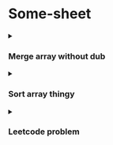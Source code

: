 # Some-sheet

<details>
<summary>

  ### Merge array without dub

</summary><br/>

// Not object array
```javascript
var a = [1, 2, 3], b = [101, 2, 1, 10] 
var c = a.concat(b.filter((item) => a.indexOf(item) < 0))

console.log(c) // c is [1, 2, 3, 101, 10] 
```
// With object array 
```javascript
const something = [{id: 1, "name": "somehting"}, {id: 2, "name": "gido"}]
const something2 = [{id: 3, "name": "somehting"}, {id: 4, "name": "gido"}, {id: 2, "name": "gido"}, , {id: 1, "name": "gido"}]

const something3= something.concat(something2.filter(item => !something.some(element => element.id === item.id)))

console.log(something3)
```
</details>

<details>
<summary>

  ### Sort array thingy

</summary>
// Asc

```javascript
var numArray = [140000, 104, 99];
numArray.sort(function(a, b) {
  return a - b;
});

console.log(numArray);
//result will be [99, 104, 140000]
```

// Desc

```javascript
var numArray = [104, 140000, 99];
numArray.sort(function(a, b) {
  return b - a;
});

console.log(numArray);
//result will be [140000, 104, 99]
```

</details>

<details>
<summary>
 
  ### Leetcode problem
  
</summary>

<details>
<summary>

  #### 1. Two sum leet code

</summary>
  
```
Example 1:

Input: nums = [2,7,11,15], target = 9
Output: [0,1]
Explanation: Because nums[0] + nums[1] == 9, we return [0, 1].
```

```javascript
/**
 * @param {number[]} nums
 * @param {number} target
 * @return {number[]}
 */
var twoSum = function(nums, target) {
  let map = new Map()
  for(let i=0;i<nums.length;i++){
      let complement = target - nums[i];
      if(map.has(complement))
        return [map.get(complement),i]
    map.set(nums[i],i)
  } 
  
};
```
</details>

<details>
<summary>

  #### 21. Merge Two Sorted Lists

</summary>

```
Example 1:
Input: list1 = [1,2,4], list2 = [1,3,4]
Output: [1,1,2,3,4,4]

Example 2:
Input: list1 = [], list2 = []
Output: []

Example 3:
Input: list1 = [], list2 = [0]
Output: [0]
```

```javascript
/**
 * Definition for singly-linked list.
 * function ListNode(val, next) {
 *     this.val = (val===undefined ? 0 : val)
 *     this.next = (next===undefined ? null : next)
 * }
 */
/**
 * @param {ListNode} list1
 * @param {ListNode} list2
 * @return {ListNode}
 */
var mergeTwoLists = function(list1, list2) {
    if (!list1) return list2;
    if (!list2) return list1;
    if (list1.val < list2.val) {
        list1.next = mergeTwoLists(list1.next, list2);
        return list1;
    } else {
        list2.next = mergeTwoLists(list1, list2.next);
        return list2;
    }
};
```
</details>

<details>
<summary>

#### 2620. Counter
  
</summary>

```javascript
/**
 * @param {number} n
 * @return {Function} counter
 */
var createCounter = function(n) {
    
    return function() {
        return n++;
    };
};

/** 
 * const counter = createCounter(10)
 * counter() // 10
 * counter() // 11
 * counter() // 12
 */
```

  
</details>

<details>
<summary>

#### 2631. Group By
  
</summary>

Example 1:

```
Input: 
array = [
  {"id":"1"},
  {"id":"1"},
  {"id":"2"}
], 
fn = function (item) { 
  return item.id; 
}

Output: 
{ 
  "1": [{"id": "1"}, {"id": "1"}],   
  "2": [{"id": "2"}] 
}

Explanation:
Output is from array.groupBy(fn).
The selector function gets the "id" out of each item in the array.
There are two objects with an "id" of 1. Both of those objects are put in the first array.
There is one object with an "id" of 2. That object is put in the second array.
```
Example 2:
```
Input: 
array = [
  [1, 2, 3],
  [1, 3, 5],
  [1, 5, 9]
]
fn = function (list) { 
  return String(list[0]); 
}

Output: 
{ 
  "1": [[1, 2, 3], [1, 3, 5], [1, 5, 9]] 
}

Explanation:
The array can be of any type. In this case, the selector function defines the key as being the first element in the array. 
All the arrays have 1 as their first element so they are grouped together.
{
  "1": [[1, 2, 3], [1, 3, 5], [1, 5, 9]]
}
```
Example 3:
```
Input: 
array = [1, 2, 3, 4, 5, 6, 7, 8, 9, 10]
fn = function (n) { 
  return String(n > 5);
}

Output:
{
  "true": [6, 7, 8, 9, 10],
  "false": [1, 2, 3, 4, 5]
}

Explanation:
The selector function splits the array by whether each number is greater than 5.
```

```javascript
/**
 * @param {Function} fn
 * @return {Array}
*/
Array.prototype.groupBy = function(fn) {
  // Reduce the array into a single object
  return this.reduce((grouped, item) => {
    // Apply the provided callback function to get the key
    const key = fn(item);
    
    // If the key doesn't exist in the grouped object, create a new array for it
    if (!grouped[key]) {
      grouped[key] = [];
    }
    
    // Push the current item to the array associated with the key
    grouped[key].push(item);
    
    // Return the updated grouped object for the next iteration
    return grouped;
  }, {});
};


/**
 * [1,2,3].groupBy(String) // {"1":[1],"2":[2],"3":[3]}
*/
```

  
</details>

<details>
<summary>

#### 2665. Counter II
  
</summary>

```javascript
/**
 * @param {integer} init
 * @return { increment: Function, decrement: Function, reset: Function }
 */
var createCounter = function (init) {
    let presentCount = init;

    function increment() {
        return ++presentCount;
    }

    function decrement() {
        return --presentCount;
    }

    function reset() {
        return (presentCount = init);
    }

    return { increment, decrement, reset };
};

/**
 * const counter = createCounter(5)
 * counter.increment(); // 6
 * counter.reset(); // 5
 * counter.decrement(); // 4
*/
```

  
</details>

</details>


